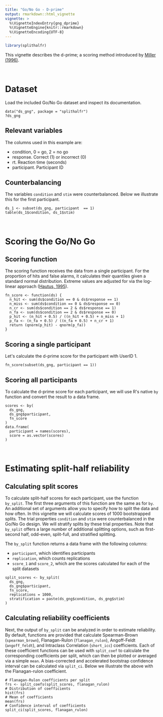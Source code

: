 ```yaml
---
title: "Go/No Go - D-prime"
output: rmarkdown::html_vignette
vignette: >
  %\VignetteIndexEntry{gng_dprime}
  %\VignetteEngine{knitr::rmarkdown}
  %\VignetteEncoding{UTF-8}
---
```





```r
library(splithalfr)
```

This vignette describes the d-prime; a scoring method introduced by [Miller (1996)](https://doi.org/https://doi.org/10.3758/BF03205476). 

<br />

# Dataset
Load the included Go/No Go dataset and inspect its documentation.
```
data("ds_gng", package = "splithalfr")
?ds_gng
```

## Relevant variables
The columns used in this example are:

* condition, 0 = go, 2 = no go
* response. Correct (1) or incorrect (0)
* rt. Reaction time (seconds)
* participant. Participant ID

## Counterbalancing
The variables `condition` and `stim` were counterbalanced. Below we illustrate this for the first participant.
```
ds_1 <- subset(ds_gng, participant  == 1)
table(ds_1$condition, ds_1$stim)
```

<br />


# Scoring the Go/No Go

## Scoring function
The scoring function receives the data from a single participant. For the proportion of hits and false alarms, it calculates their quantiles given a standard normal distribution. Extreme values are adjusted for via the log-linear approach ([Hautus, 1995](https://doi.org/10.3758/BF03203619)).
```
fn_score <- function(ds) {
  n_hit <- sum(ds$condition == 0 & ds$response == 1)
  n_miss <- sum(ds$condition == 0 & ds$response == 0)
  n_cr <- sum(ds$condition == 2 & ds$response == 1)
  n_fa <- sum(ds$condition == 2 & ds$response == 0)
  p_hit <- (n_hit + 0.5) / ((n_hit + 0.5) + n_miss + 1)
  p_fa <- (n_fa + 0.5) / ((n_fa + 0.5) + n_cr + 1)  
  return (qnorm(p_hit) - qnorm(p_fa))
}
```

## Scoring a single participant
Let's calculate the d-prime score for the participant with UserID 1. 
```
fn_score(subset(ds_gng, participant == 1))
```

## Scoring all participants
To calculate the d-prime score for each participant, we will use R's native `by` function and convert the result to a data frame.
```
scores <- by(
  ds_gng,
  ds_gng$participant,
  fn_score
)
data.frame(
  participant = names(scores),
  score = as.vector(scores)
)
```

<br />

# Estimating split-half reliability

## Calculating split scores
To calculate split-half scores for each participant, use the function `by_split`. The first three arguments of this function are the same as for `by`. An additional set of arguments allow you to specify how to split the data and how often. In this vignette we will calculate scores of 1000 bootstrapped splits. The trial properties `condition` and `stim` were counterbalanced in the Go/No Go design. We will stratify splits by these trial properties. Note that `by_split` offers a large number of additional splitting options, such as first-second half, odd-even, split-full, and stratified splitting.

The `by_split` function returns a data frame with the following columns:

* `participant`, which identifies participants
* `replication`, which counts replications
* `score_1` and `score_2`, which are the scores calculated for each of the split datasets

```
split_scores <- by_split(
  ds_gng,
  ds_gng$participant,
  fn_score,
  replications = 1000,
  stratification = paste(ds_gng$condition, ds_gng$stim)
)
```

## Calculating reliability coefficients
Next, the output of `by_split` can be analyzed in order to estimate reliability. By default, functions are provided that calculate Spearman-Brown (`spearman_brown`), Flanagan-Rulon (`flanagan_rulon`), Angoff-Feldt (`angoff_feldt`), and Intraclass Correlation (`short_icc`) coefficients. Each of these coefficient functions can be used with `split_coef` to calculate the corresponding coefficients per split, which can then be plotted or averaged via a simple `mean`. A bias-corrected and accelerated bootstrap confidence interval can be calculated via `split_ci`. Below we illustrate the above with the Flanagan-rulon coefficient. 

```
# Flanagan-Rulon coefficients per split
frs <- split_coefs(split_scores, flanagan_rulon)
# Distribution of coefficients
hist(frs)
# Mean of coefficients
mean(frs)
# Confidence interval of coefficients
split_ci(split_scores, flanagan_rulon)
```
